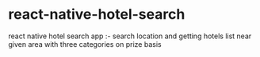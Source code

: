 # react-native-hotel-search
react native hotel search app :- search location and getting hotels list near given area with three categories on prize basis
